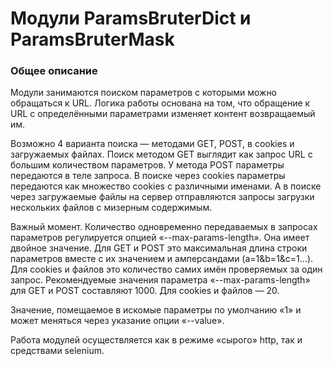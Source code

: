 # Модули ParamsBruterDict и ParamsBruterMask

### Общее описание 

Модули занимаются поиском параметров с которыми можно обращаться к URL. Логика работы основана на том, что обращение к URL с определёнными параметрами изменяет контент возвращаемый им.

Возможно 4 варианта поиска — методами GET, POST, в cookies и загружаемых файлах. Поиск методом GET выглядит как запрос URL с большим количеством параметров. У метода POST параметры передаются в теле запроса. В поиске через cookies параметры передаются как множество cookies с различными именами. А в поиске через загружаемые файлы на сервер отправляются запросы загрузки нескольких файлов с мизерным содержимым.

Важный момент. Количество одновременно передаваемых в запросах параметров регулируется опцией «--max-params-length». Она имеет двойное значение. Для GET и POST это максимальная длина строки параметров вместе с их значением и амперсандами \(a=1&b=1&c=1...\). Для cookies и файлов это количество самих имён проверяемых за один запрос. Рекомендуемые значения параметра «--max-params-length» для GET и POST составляют 1000. Для cookies и файлов — 20.

Значение, помещаемое в искомые параметры по умолчанию «1» и может меняться через указание опции «--value».

Работа модулей осуществляется как в режиме «сырого» http, так и средствами selenium.

